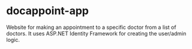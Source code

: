 # docappoint-app
Website for making an appointment to a specific doctor from a list of doctors. It uses ASP.NET Identity Framework for creating the user/admin logic.
